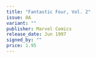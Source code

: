 ```yaml
---
title: "Fantastic Four, Vol. 2"
issue: 8A
variant: ""
publisher: Marvel Comics
release_date: Jun 1997
signed_by: ""
price: 1.95
---
```

